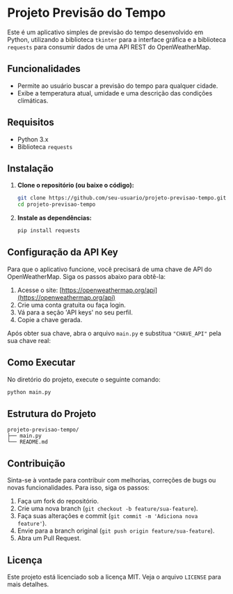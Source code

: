 # Projeto Previsão do Tempo

Este é um aplicativo simples de previsão do tempo desenvolvido em Python, utilizando a biblioteca `tkinter` para a interface gráfica e a biblioteca `requests` para consumir dados de uma API REST do OpenWeatherMap.

## Funcionalidades

*   Permite ao usuário buscar a previsão do tempo para qualquer cidade.
*   Exibe a temperatura atual, umidade e uma descrição das condições climáticas.

## Requisitos

*   Python 3.x
*   Biblioteca `requests`

## Instalação

1.  **Clone o repositório (ou baixe o código):**

    ```bash
    git clone https://github.com/seu-usuario/projeto-previsao-tempo.git
    cd projeto-previsao-tempo
    ```

2.  **Instale as dependências:**

    ```bash
    pip install requests
    ```

## Configuração da API Key

Para que o aplicativo funcione, você precisará de uma chave de API do OpenWeatherMap. Siga os passos abaixo para obtê-la:

1.  Acesse o site: [https://openweathermap.org/api](https://openweathermap.org/api)
2.  Crie uma conta gratuita ou faça login.
3.  Vá para a seção 'API keys' no seu perfil.
4.  Copie a chave gerada.

Após obter sua chave, abra o arquivo `main.py` e substitua `"CHAVE_API"` pela sua chave real:


## Como Executar

No diretório do projeto, execute o seguinte comando:

```bash
python main.py
```

## Estrutura do Projeto

```
projeto-previsao-tempo/
├── main.py
└── README.md
```

## Contribuição

Sinta-se à vontade para contribuir com melhorias, correções de bugs ou novas funcionalidades. Para isso, siga os passos:

1.  Faça um fork do repositório.
2.  Crie uma nova branch (`git checkout -b feature/sua-feature`).
3.  Faça suas alterações e commit (`git commit -m 'Adiciona nova feature'`).
4.  Envie para a branch original (`git push origin feature/sua-feature`).
5.  Abra um Pull Request.

## Licença

Este projeto está licenciado sob a licença MIT. Veja o arquivo `LICENSE` para mais detalhes.


